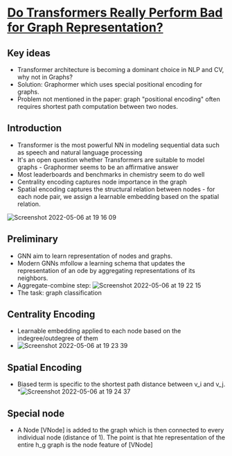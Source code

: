 # [Do Transformers Really Perform Bad for Graph Representation?](https://arxiv.org/pdf/2106.05234.pdf)

## Key ideas
* Transformer architecture is becoming a dominant choice in NLP and CV, why not in Graphs?
* Solution: Graphormer which uses special positional encoding for graphs.
* Problem not mentioned in the paper: graph "positional encoding" often requires shortest path computation between two nodes.

## Introduction
* Transformer is the most powerful NN in modeling sequential data such as speech and natural language processing 
* It's an open question whether Transformers are suitable to model graphs - Graphormer seems to be an affirmative answer
* Most leaderboards and benchmarks in chemistry seem to do well
* Centrality encoding captures node importance in the graph
* Spatial encoding captures the structural relation between nodes - for each node pair, we assign a learnable embedding based on the spatial relation.

![Screenshot 2022-05-06 at 19 16 09](https://user-images.githubusercontent.com/598891/167196013-a49a9871-a326-4ad1-967f-23d76fed3c21.png)

## Preliminary 
* GNN aim to learn representation of nodes and graphs.
* Modern GNNs mfollow a learning schema that updates the representation of an ode by aggregating representations of its neighbors.
* Aggregate-combine step: ![Screenshot 2022-05-06 at 19 22 15](https://user-images.githubusercontent.com/598891/167196155-aed933ca-bd96-459f-b45b-0f0cc22a732b.png)
* The task: graph classification

## Centrality Encoding
* Learnable embedding applied to each node based on the indegree/outdegree of them
* ![Screenshot 2022-05-06 at 19 23 39](https://user-images.githubusercontent.com/598891/167196315-577ebfab-86dc-48ec-b503-f90075476704.png)

## Spatial Encoding
* Biased term is specific to the shortest path distance between v_i and v_j.
*![Screenshot 2022-05-06 at 19 24 37](https://user-images.githubusercontent.com/598891/167196447-24310972-80fc-4e4b-abea-9fade889157f.png)

## Special node
* A Node \[VNode\] is added to the graph which is then connected to every individual node (distance of 1). The point is that hte representation of the entire h_g graph is the node feature of \[VNode\]
